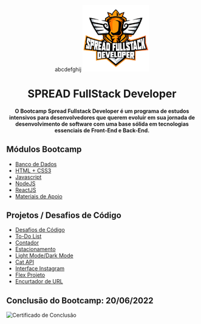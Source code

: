 <div align="center">abcdefghij
<img src="https://github.com/Davi-Perdigao/Desafios_DIO/blob/main/logo-spread.png" width="175px"> 
</div>
<h1 align="center">SPREAD FullStack Developer</h1>
<h4 align="center">O Bootcamp Spread Fullstack Developer é um programa de estudos intensivos para desenvolvedores que querem evoluir em sua jornada de desenvolvimento de software com uma base sólida em tecnologias essenciais de Front-End e Back-End.</h4>

## Módulos Bootcamp

- [Banco de Dados](https://github.com/Davi-Perdigao/Spread_FullStack_Developer/tree/main/Banco%20de%20Dados)
- [HTML + CSS3](https://github.com/Davi-Perdigao/Spread_FullStack_Developer/tree/main/HTML%20%2B%20CSS3)
- [Javascript](https://github.com/Davi-Perdigao/Spread_FullStack_Developer/tree/main/Javascript)
- [NodeJS](https://github.com/Davi-Perdigao/Spread_FullStack_Developer/tree/main/NodeJS)
- [ReactJS](https://github.com/Davi-Perdigao/Spread_FullStack_Developer/tree/main/ReactJS)
- [Materiais de Apoio](https://github.com/Davi-Perdigao/Spread_FullStack_Developer/tree/main/Materiais%20de%20Apoio)

## Projetos / Desafios de Código

- [Desafios de Código](https://github.com/Davi-Perdigao/Spread_FullStack_Developer/tree/main/Desafios%20de%20C%C3%B3digo)
- [To-Do List](https://github.com/Davi-Perdigao/Spread_FullStack_Developer/tree/main/Javascript/To%20Do%20List)
- [Contador](https://github.com/Davi-Perdigao/Spread_FullStack_Developer/tree/main/Javascript/Contador)
- [Estacionamento](https://github.com/Davi-Perdigao/Spread_FullStack_Developer/tree/main/Estacionamento)
- [Light Mode/Dark Mode](https://github.com/Davi-Perdigao/Spread_FullStack_Developer/tree/main/Javascript/D.O.M)
- [Cat API](https://github.com/Davi-Perdigao/Spread_FullStack_Developer/tree/main/Javascript/Javascript%20Ass%C3%ADncrono)
- [Interface Instagram](https://github.com/Davi-Perdigao/Spread_FullStack_Developer/tree/main/Interface%20Instagram)
- [Flex Projeto](https://github.com/Davi-Perdigao/Spread_FullStack_Developer/tree/main/Flex%20Projeto)
- [Encurtador de URL](https://github.com/Davi-Perdigao/Spread_FullStack_Developer/tree/main/Encurtador%20de%20URL)

## Conclusão do Bootcamp: 20/06/2022
![Certificado de Conclusão](https://github.com/Davi-Perdigao/Spread_FullStack_Developer/blob/main/Certificado%20Conclus%C3%A3o/Conclus%C3%A3o.png)
